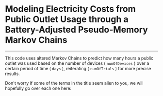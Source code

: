 # Modeling Electricity Costs from Public Outlet Usage through a Battery-Adjusted Pseudo-Memory Markov Chains
---
This code uses altered Markov Chains to predict how many hours a public outlet was used based on the number of devices ( `numOfDevices` ) over a certain period of time ( `days` ), reiterating ( `numOfTrials` ) for more precise results.

Don't worry if some of the terms in the title seem alien to you, we will hopefully go over each one here:
